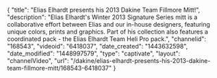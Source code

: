 {
    "title": "Elias Elhardt presents his 2013 Dakine Team Fillmore Mitt!",
    "description": "Elias Elhardt's Winter 2013 Signature Series mitt is a collaborative effort between Elias and our in-house designers, featuring unique colors, prints and graphics. Part of his collection also features a coordinated pack - the Elias Elhardt Team Heli Pro pack.",
    "channelid": "168543",
    "videoid": "6418037",
    "date_created": "1443632598",
    "date_modified": "1448997579",
    "type": "captivate",
    "layout": "channelVideo",
    "url": "\/dakine\/elias-elhardt-presents-his-2013-dakine-team-fillmore-mitt\/168543-6418037"
}
